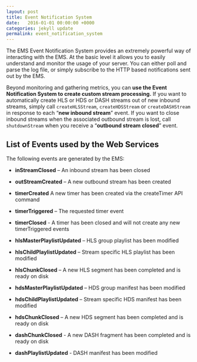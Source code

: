 ```yaml
---
layout: post
title: Event Notification System 
date:   2016-01-01 00:00:00 +0000
categories: jekyll update
permalink: event_notification_system
---
```


The EMS Event Notification System provides an extremely powerful way of interacting with the EMS. At the basic level it allows you to easily understand and monitor the usage of your server. You can either poll and parse the log file, or simply subscribe to the HTTP based notifications sent out by the EMS.

Beyond monitoring and gathering metrics, you can **use the Event Notification System to create custom stream processing.** If you want to automatically create HLS or HDS or DASH streams out of new inbound streams, simply call `createHLSStream`, `createHDSStream` or `createDASHStream` in response to each “**new inbound stream**” event. If you want to close inbound streams when the associated outbound stream is lost, call `shutdownStream` when you receive a “**outbound stream closed**” event.



## List of Events used by the Web Services

The following events are generated by the EMS:

- **inStreamClosed** – An inbound stream has been closed
  
- **outStreamCreated** – A new outbound stream has been created
  
- **timerCreated** A new timer has been created via the createTimer API command
  
- **timerTriggered** – The requested timer event
  
- **timerClosed** - A timer has been closed and will not create any new timerTriggered events
  
- **hlsMasterPlaylistUpdated** – HLS group playlist has been modified
  
- **hlsChildPlaylistUpdated** – Stream specific HLS playlist has been modified
  
- **hlsChunkClosed** – A new HLS segment has been completed and is ready on disk
  
- **hdsMasterPlaylistUpdated** – HDS group manifest has been modified
  
- **hdsChildPlaylistUpdated** – Stream specific HDS manifest has been modified
  
- **hdsChunkClosed** – A new HDS segment has been completed and is ready on disk
  
- **dashChunkClosed** - A new DASH fragment has been completed and is ready on disk
  
- **dashPlaylistUpdated** - DASH manifest has been modified
  
  ​
  
  ​